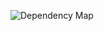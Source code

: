 ![Dependency Map](https://github.com/Kasco23/thirty-challenge-code/actions/workflows/madge-dependency-map.yml/badge.svg)

